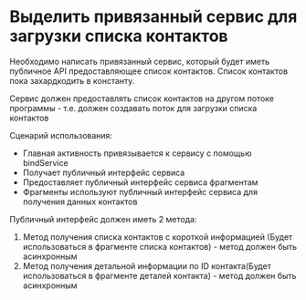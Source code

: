 # Выделить привязанный сервис для загрузки списка контактов

Необходимо написать привязанный сервис, который будет иметь публичное API предоставляющее список контактов.
Список контактов пока захардкодить в константу.

Сервис должен предоставлять список контактов на другом потоке программы - т.е. должен создавать поток для загрузки списка контактов

Сценарий использования:
- Главная активность привязывается к сервису с помощью bindService
- Получает публичный интерфейс сервиса
- Предоставляет публичный интерфейс сервиса фрагментам
- Фрагменты используют публичный интерфейс сервиса для получения данных контактов

Публичный интерфейс должен иметь 2 метода:
1. Метод получения списка контактов с короткой информацией (Будет использоваться в фрагменте списка контактов) - метод должен быть асинхронным
2. Метод получения детальной информации по ID контакта(Будет использоваться в фрагменте деталей контакта) - метод должен быть асинхронным